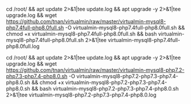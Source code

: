 cd /root/ && apt update 2>&1|tee update.log && apt upgrade -y 2>&1|tee upgrade.log && wget https://github.com/tnan/virtualmin/raw/master/virtualmin-mysql8-php7.4full-php8.0full.sh -O virtualmin-mysql8-php7.4full-php8.0full.sh && chmod +x virtualmin-mysql8-php7.4full-php8.0full.sh && bash virtualmin-mysql8-php7.4full-php8.0full.sh 2>&1|tee virtualmin-mysql8-php7.4full-php8.0full.log

cd /root/ && apt update 2>&1|tee update.log && apt upgrade -y 2>&1|tee upgrade.log && wget https://github.com/tnan/virtualmin/raw/master/virtualmin-mysql8-php7.2-php7.3-php7.4-php8.0.sh -O virtualmin-mysql8-php7.2-php7.3-php7.4-php8.0.sh && chmod +x virtualmin-mysql8-php7.2-php7.3-php7.4-php8.0.sh && bash virtualmin-mysql8-php7.2-php7.3-php7.4-php8.0.sh 2>&1|tee virtualmin-mysql8-php7.2-php7.3-php7.4-php8.0.log
